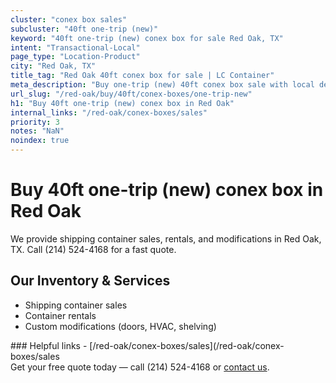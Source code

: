 ```yaml
---
cluster: "conex box sales"
subcluster: "40ft one-trip (new)"
keyword: "40ft one-trip (new) conex box for sale Red Oak, TX"
intent: "Transactional-Local"
page_type: "Location-Product"
city: "Red Oak, TX"
title_tag: "Red Oak 40ft conex box for sale | LC Container"
meta_description: "Buy one-trip (new) 40ft conex box sale with local delivery in Red Oak, TX. LC Container — local Since 2003. Request a fast quote today."
url_slug: "/red-oak/buy/40ft/conex-boxes/one-trip-new"
h1: "Buy 40ft one-trip (new) conex box in Red Oak"
internal_links: "/red-oak/conex-boxes/sales"
priority: 3
notes: "NaN"
noindex: true
---
```


# Buy 40ft one-trip (new) conex box in Red Oak

We provide shipping container sales, rentals, and modifications in Red Oak, TX. Call (214) 524-4168 for a fast quote.

## Our Inventory & Services
- Shipping container sales
- Container rentals
- Custom modifications (doors, HVAC, shelving)

<div data-section="internal-links">
### Helpful links
- [/red-oak/conex-boxes/sales](/red-oak/conex-boxes/sales
</div>

<div data-section="cta">
Get your free quote today — call (214) 524-4168 or <a href="/contact">contact us</a>.
</div>

<script type="application/ld+json">{"@context":"https://schema.org","@type":"FAQPage","mainEntity":[{"@type":"Question","name":"How much does delivery cost in Red Oak, TX?","acceptedAnswer":{"@type":"Answer","text":"Delivery costs vary by distance and container size. Most deliveries in Red Oak, TX range from $150-$300. Call (214) 524-4168 for an exact quote based on your specific location."}},{"@type":"Question","name":"Do you offer financing or payment plans?","acceptedAnswer":{"@type":"Answer","text":"We accept major credit cards, checks, and can discuss commercial terms for bulk purchases. Call (214) 524-4168 to discuss options."}},{"@type":"Question","name":"Can you customize containers in Red Oak, TX?","acceptedAnswer":{"@type":"Answer","text":"Yes — we perform modifications like doors, HVAC, insulation, and shelving. Request a custom quote at (214) 524-4168 or via our contact form."}}]}</script>
